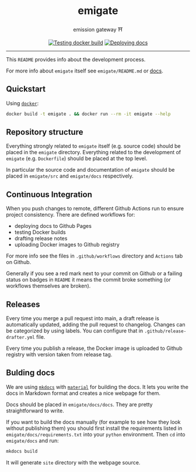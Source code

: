 <h1 align="center">emigate</h1>

<div align="center">

emission gateway ⛩️

[![Testing docker build](https://github.com/radio-aktywne/emigate/actions/workflows/docker-build.yml/badge.svg)](https://github.com/radio-aktywne/emigate/actions/workflows/docker-build.yml)
[![Deploying docs](https://github.com/radio-aktywne/emigate/actions/workflows/docs.yml/badge.svg)](https://github.com/radio-aktywne/emigate/actions/workflows/docs.yml)

</div>

---

This `README` provides info about the development process.

For more info about `emigate` itself see `emigate/README.md` or [docs](https://radio-aktywne.github.io/emigate).

## Quickstart

Using [`docker`](https://docs.docker.com/get-docker/):

```sh
docker build -t emigate . && docker run --rm -it emigate --help
```

## Repository structure

Everything strongly related to `emigate` itself (e.g. source code) should be placed in the `emigate` directory.
Everything related to the development of `emigate` (e.g. `Dockerfile`) should be placed at the top level.

In particular the source code and documentation of `emigate` should be placed in `emigate/src` and `emigate/docs` respectively.

## Continuous Integration

When you push changes to remote, different Github Actions run to ensure project consistency.
There are defined workflows for:

- deploying docs to Github Pages
- testing Docker builds
- drafting release notes
- uploading Docker images to Github registry

For more info see the files in `.github/workflows` directory and `Actions` tab on Github.

Generally if you see a red mark next to your commit on Github or a failing status on badges in `README` it means the commit broke something (or workflows themselves are broken).

## Releases

Every time you merge a pull request into main, a draft release is automatically updated, adding the pull request to changelog.
Changes can be categorized by using labels. You can configure that in `.github/release-drafter.yml` file.

Every time you publish a release, the Docker image is uploaded to Github registry with version taken from release tag.

## Bulding docs

We are using [`mkdocs`](https://www.mkdocs.org) with [`material`](https://squidfunk.github.io/mkdocs-material) for building the docs.
It lets you write the docs in Markdown format and creates a nice webpage for them.

Docs should be placed in `emigate/docs/docs`.
They are pretty straightforward to write.

If you want to build the docs manually (for example to see how they look without publishing them)
you should first install the requirements listed in `emigate/docs/requirements.txt` into your `python` environment.
Then `cd` into `emigate/docs` and run:

```sh
mkdocs build
```

It will generate `site` directory with the webpage source.
